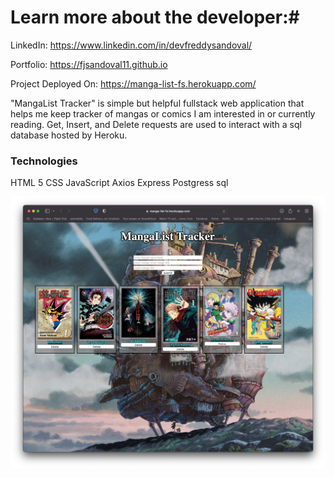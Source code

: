 # Learn more about the developer:#

LinkedIn: https://www.linkedin.com/in/devfreddysandoval/

Portfolio: https://fjsandoval11.github.io

Project Deployed On: https://manga-list-fs.herokuapp.com/

"MangaList Tracker" is simple but helpful fullstack web application that helps me keep tracker of mangas or comics I am interested in or currently reading. 
Get, Insert, and Delete requests are used to interact with a sql database hosted by Heroku. 

### Technologies
HTML 5
CSS
JavaScript
Axios
Express
Postgress sql

![MangaList Tracker](https://github.com/fjsandoval11/capstone-project-mangaList/blob/main/public/imgs/readMe.png)